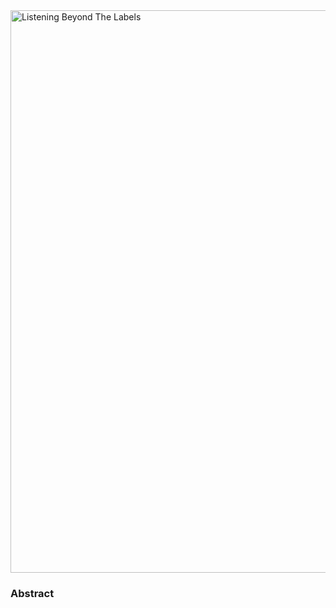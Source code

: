 <img width="900" alt="Listening Beyond The Labels" src="https://github.com/user-attachments/assets/697737da-d101-4e55-886c-eafa79cf38fe" />

### Abstract

